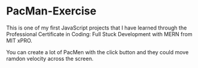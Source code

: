 # PacMan-Exercise

This is one of my first JavaScript projects that I have learned through the Professional Certificate in Coding: Full Stuck Development with MERN from MIT xPRO.

You can create a lot of PacMen with the click button and they could move ramdon velocity across the screen.

